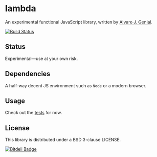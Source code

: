 lambda
======

An experimental functional JavaScript library, written by [Alvaro J. Genial](http://alva.ro).

[![Build Status](https://travis-ci.org/ajg/lambda.png?branch=master)](https://travis-ci.org/ajg/lambda)

Status
------

Experimental—use at your own risk.

Dependencies
------------

A half-way decent JS environment such as `Node` or a modern browser.

Usage
-----

Check out the [tests](./tests.js) for now.

License
-------

This library is distributed under a BSD 3-clause LICENSE.


[![Bitdeli Badge](https://d2weczhvl823v0.cloudfront.net/ajg/lambda/trend.png)](https://bitdeli.com/free "Bitdeli Badge")
